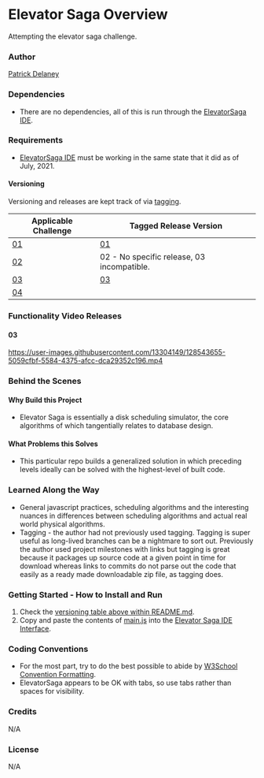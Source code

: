 # Elevator Saga Overview

Attempting the elevator saga challenge.

### Author

[Patrick Delaney](patdel.com)

### Dependencies

* There are no dependencies, all of this is run through the [ElevatorSaga IDE](https://play.elevatorsaga.com/).

### Requirements

* [ElevatorSaga IDE](https://play.elevatorsaga.com/) must be working in the same state that it did as of July, 2021.

#### Versioning

Versioning and releases are kept track of via [tagging](/notes/tagging_releases.md).

| Applicable Challenge                             | Tagged Release Version                                      |
|--------------------------------------------------|-------------------------------------------------------------|
| [01](https://play.elevatorsaga.com/#challenge=1) | [01](https://github.com/pwdel/elevatorsaga/releases/tag/01) |
| [02](https://play.elevatorsaga.com/#challenge=2) | 02 - No specific release, 03 incompatible.                  |
| [03](https://play.elevatorsaga.com/#challenge=3) | [03](https://github.com/pwdel/elevatorsaga/releases/tag/03) |
| [04](https://play.elevatorsaga.com/#challenge=4) |                                                             |

### Functionality Video Releases

#### 03

https://user-images.githubusercontent.com/13304149/128543655-5059cfbf-5584-4375-afcc-dca29352c196.mp4

### Behind the Scenes

#### Why Build this Project

* Elevator Saga is essentially a disk scheduling simulator, the core algorithms of which tangentially relates to database design.

#### What Problems this Solves

* This particular repo builds a generalized solution in which preceding levels ideally can be solved with the highest-level of built code.

### Learned Along the Way

* General javascript practices, scheduling algorithms and the interesting nuances in differences between scheduling algorithms and actual real world physical algorithms.
* Tagging - the author had not previously used tagging. Tagging is super useful as long-lived branches can be a nightmare to sort out. Previously the author used project milestones with links but tagging is great because it packages up source code at a given point in time for download whereas links to commits do not parse out the code that easily as a ready made downloadable zip file, as tagging does.

### Getting Started - How to Install and Run

1. Check the [versioning table above within README.md](/README.md#Versioning).
2. Copy and paste the contents of [main.js](/main.js) into the [Elevator Saga IDE Interface]().

### Coding Conventions

* For the most part, try to do the best possible to abide by [W3School Convention Formatting](https://www.w3schools.com/js/js_conventions.asp).
* ElevatorSaga appears to be OK with tabs, so use tabs rather than spaces for visibility.

### Credits

N/A

### License

N/A
